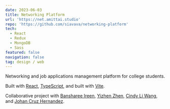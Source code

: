 ```yaml
---
date: 2023-06-03
title: Networking Platform
url: 'https://net.amittai.studio'
repo: 'https://github.com/siavava/networking-platform'
tech:
  - React
  - Redux
  - MongoDB
  - Sass
featured: false
navigation: false
tag: design / web
---
```


Networking and job applications management platform for college students.

Built with [React][react], [TypeScript][ts], and built with [Vite][vite].

Collaborative project with [Bansharee Ireen][bansharee], [Yizhen Zhen][zhen], [Cindy Li Wang][cindy], and [Johan Cruz Hernandez][johan].

[react]: https://reactjs.org
[ts]: https://www.typescriptlang.org
[vite]: https://vitejs.dev

[bansharee]: https://www.linkedin.com/in/bansharee-ireen-184712274/
[zhen]:      https://www.linkedin.com/in/yizhen-zhen/
[cindy]:     https://www.linkedin.com/in/cindylwang/
[johan]:     https://www.linkedin.com/in/johan-cruz-hernandez-2204b9183/

